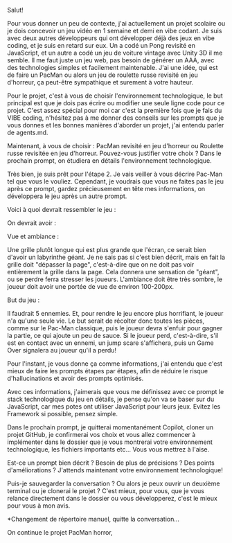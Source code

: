 Salut! 

Pour vous donner un peu de contexte, j'ai actuellement un projet scolaire ou je dois concevoir un jeu vidéo en 1 semaine et demi en vibe codant. Je suis avec deux autres développeurs qui ont développer déjà des jeux en vibe coding, et je suis en retard sur eux.
Un a codé un Pong revisité en JavaScript, et un autre a codé un jeu de voiture vintage avec Unity 3D il me semble.
Il me faut juste un jeu web, pas besoin de générer un AAA, avec des technologies simples et facilement maintenable.
J'ai une idée, qui est de faire un PacMan ou alors un jeu de roulette russe revisité en jeu d'horreur, ça peut-être sympathique et surement à votre hauteur.

Pour le projet, c'est à vous de choisir l'environnement technologique, le but principal est que je dois pas écrire ou modifier une seule ligne code pour ce projet. C'est assez spécial pour moi car c'est la première fois que je fais du VIBE coding, n'hésitez pas à me donner des conseils sur les prompts que je vous donnes et les bonnes manières d'aborder un projet, j'ai entendu parler de agents.md.

Maintenant, à vous de choisir : PacMan revisité en jeu d'horreur ou Roulette russe revisitée en jeu d'horreur. Pouvez-vous justifier votre choix ?
Dans le prochain prompt, on étudiera en détails l'environnement technologique.




Très bien, je suis prêt pour l'étape 2. Je vais veiller à vous décrire Pac-Man tel que vous le vouliez.
Cependant, je voudrais que vous ne faites pas le jeu après ce prompt, gardez précieusement en tête mes informations, on développera le jeu après un autre prompt.

Voici à quoi devrait ressembler le jeu : 

On devrait avoir : 

Vue et ambiance :

Une grille plutôt longue qui est plus grande que l'écran, ce serait bien d'avoir un labyrinthe géant.
Je ne sais pas si c'est bien décrit, mais en fait la grille doit "dépasser la page", c'est-à-dire que on ne doit pas voir entièrement la grille dans la page. Cela donnera une sensation de "géant", ou se perdre ferra stresser les joueurs.
L'ambiance doit être très sombre, le joueur doit avoir une portée de vue de environ 100-200px.

But du jeu :

Il faudrait 5 ennemies. Et, pour rendre le jeu encore plus horrifiant, le joueur n'a qu'une seule vie.
Le but serait de récolter donc toutes les pièces, comme sur le Pac-Man classique, puis le joueur devra s'enfuir pour gagner la partie, ce qui ajoute un peu de sauce.
Si le joueur perd, c'est-à-dire, s'il est en contact avec un ennemi, un jump scare s'affichera, puis un Game Over signalera au joueur qu'il a perdu!

Pour l'instant, je vous donne ça comme informations, j'ai entendu que c'est mieux de faire les prompts étapes par étapes, afin de réduire le risque d'hallucinations et avoir des prompts optimisés.

Avec ces informations, j'aimerais que vous me définissez avec ce prompt le stack technologique du jeu en détails, je pense qu'on va se baser sur du JavaScript, car mes potes ont utiliser JavaScript pour leurs jeux. Evitez les Framework si possible, pensez simple.

Dans le prochain prompt, je quitterai momentanément Copilot, cloner un projet GitHub, je confirmerai vos choix et vous allez commencer à implémenter dans le dossier que je vous montrerai votre environnement technologique, les fichiers importants etc... Vous vous mettrez à l'aise.

Est-ce un prompt bien décrit ? Besoin de plus de précisions ? Des points d'améliorations ?
J'attends maintenant votre environnement technologique!

Puis-je sauvegarder la conversation ? Ou alors je peux ouvrir un deuxième terminal ou je clonerai le projet ?
C'est mieux, pour vous, que je vous relance directement dans le dossier ou vous développerez, c'est le mieux pour vous à mon avis.


*Changement de répertoire manuel, quitte la conversation…


On continue le projet PacMan horror, 